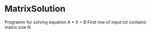 # MatrixSolution
Programm for solving equation A * X = B
First row of input.txt contains matrix size N
